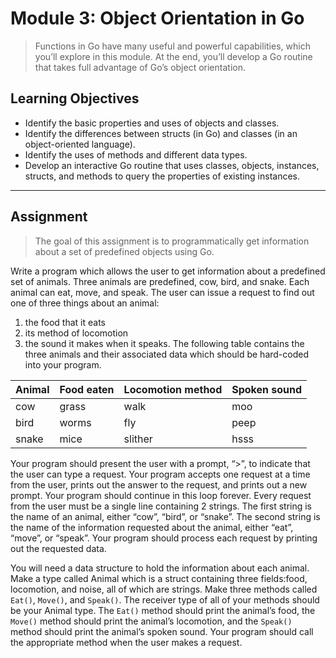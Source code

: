 # Module 3: Object Orientation in Go

>Functions in Go have many useful and powerful capabilities, which you’ll explore in this module. At the end, you’ll develop a Go routine that takes full advantage of Go’s object orientation.

## Learning Objectives
* Identify the basic properties and uses of objects and classes.
* Identify the differences between structs (in Go) and classes (in an object-oriented language).
* Identify the uses of methods and different data types.
* Develop an interactive Go routine that uses classes, objects, instances, structs, and methods to query the properties of existing instances.

-------------------------------------------------------------------------------

## Assignment
>The goal of this assignment is to programmatically get information about a set of predefined objects using Go.

Write a program which allows the user to get information about a predefined set of animals. Three animals are predefined, cow, bird, and snake. Each animal can eat, move, and speak. The user can issue a request to find out one of three things about an animal: 
1) the food that it eats
2) its method of locomotion
3) the sound it makes when it speaks. The following table contains the three animals and their associated data which should be hard-coded into your program.

Animal  | Food eaten | Locomotion method | Spoken sound
--------|-------|-------|------------------------------
cow     |grass  |walk   |moo
bird    |worms  |fly    |peep
snake   |mice   |slither|hsss

Your program should present the user with a prompt, “>”, to indicate that the user can type a request. Your program accepts one request at a time from the user, prints out the answer to the request, and prints out a new prompt. Your program should continue in this loop forever. Every request from the user must be a single line containing 2 strings. The first string is the name of an animal, either “cow”, “bird”, or “snake”. The second string is the name of the information requested about the animal, either “eat”, “move”, or “speak”. Your program should process each request by printing out the requested data.

You will need a data structure to hold the information about each animal. Make a type called Animal which is a struct containing three fields:food, locomotion, and noise, all of which are strings. Make three methods called `Eat()`, `Move()`, and `Speak()`. The receiver type of all of your methods should be your Animal type. The `Eat()` method should print the animal’s food, the `Move()` method should print the animal’s locomotion, and the `Speak()` method should print the animal’s spoken sound. Your program should call the appropriate method when the user makes a request.